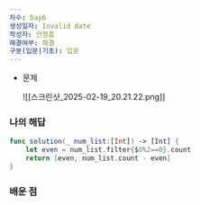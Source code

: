 ```yaml
---
차수: Day6
생성일자: Invalid date
작성자: 안정흠
해결여부: 해결
구분(입문|기초): 입문
---
```

- 문제
    
    ![[스크린샷_2025-02-19_20.21.22.png]]
    
      
    

### 나의 해답

```Swift
func solution(_ num_list:[Int]) -> [Int] {
    let even = num_list.filter{$0%2==0}.count
    return [even, num_list.count - even]
}
```

  

### 배운 점